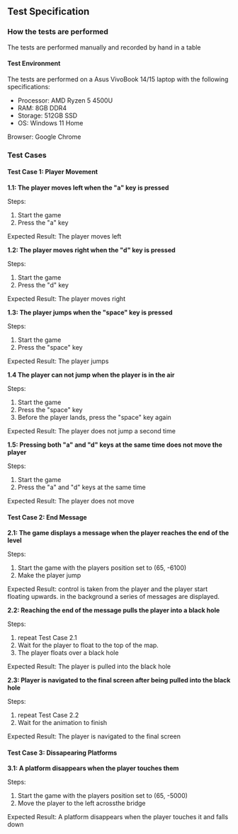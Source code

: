 ## Test Specification

### How the tests are performed

The tests are performed manually and recorded by hand in a table

#### Test Environment

The tests are performed on a Asus VivoBook 14/15 laptop with the following specifications:

- Processor: AMD Ryzen 5 4500U
- RAM: 8GB DDR4
- Storage: 512GB SSD
- OS: Windows 11 Home

Browser: Google Chrome

### Test Cases

#### Test Case 1: Player Movement

**1.1: The player moves left when the "a" key is pressed**

Steps:

1. Start the game
2. Press the "a" key

Expected Result: The player moves left

**1.2: The player moves right when the "d" key is pressed**

Steps:

1. Start the game
2. Press the "d" key

Expected Result: The player moves right

**1.3: The player jumps when the "space" key is pressed**

Steps:

1. Start the game
2. Press the "space" key

Expected Result: The player jumps

**1.4 The player can not jump when the player is in the air**

Steps:

1. Start the game
2. Press the "space" key
3. Before the player lands, press the "space" key again

Expected Result: The player does not jump a second time

**1.5: Pressing both "a" and "d" keys at the same time does not move the player**

Steps:

1. Start the game
2. Press the "a" and "d" keys at the same time

Expected Result: The player does not move

#### Test Case 2: End Message

**2.1: The game displays a message when the player reaches the end of the level**

Steps:

1. Start the game with the players position set to (65, -6100)
2. Make the player jump

Expected Result: control is taken from the player and the player start floating upwards. in the background a series of messages are displayed.

**2.2: Reaching the end of the message pulls the player into a black hole**

Steps:

1. repeat Test Case 2.1
2. Wait for the player to float to the top of the map.
3. The player floats over a black hole

Expected Result: The player is pulled into the black hole

**2.3: Player is navigated to the final screen after being pulled into the black hole**

Steps:

1. repeat Test Case 2.2
2. Wait for the animation to finish

Expected Result: The player is navigated to the final screen

#### Test Case 3: Dissapearing Platforms

**3.1: A platform disappears when the player touches them**

Steps:

1. Start the game with the players position set to (65, -5000)
2. Move the player to the left acrossthe bridge

Expected Result: A platform disappears when the player touches it and falls down

